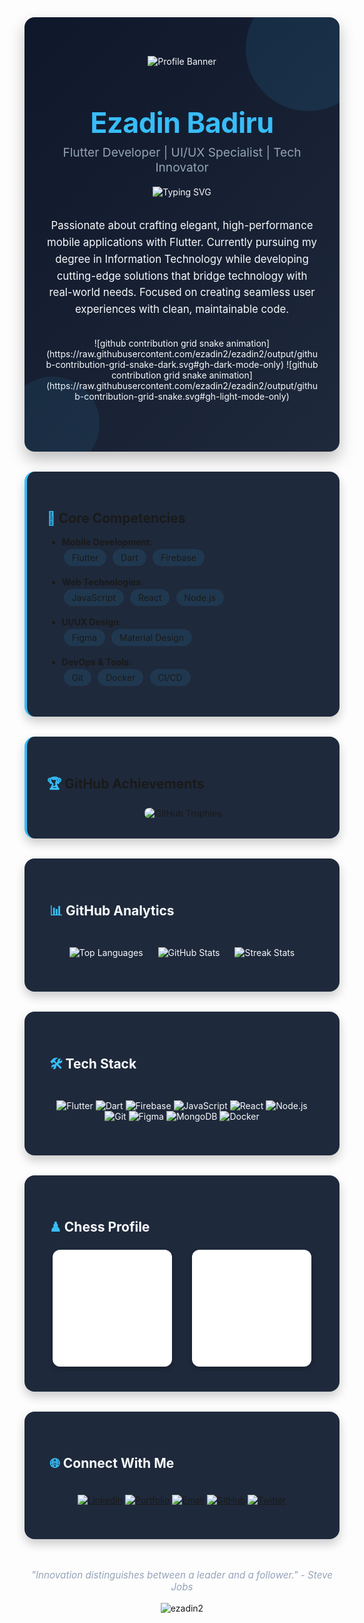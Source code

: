 <div align="center" style="background: linear-gradient(135deg, #0f172a 0%, #1e293b 100%); color: #f8fafc; padding: 3rem 2rem; font-family: 'Inter', sans-serif; border-radius: 16px; box-shadow: 0 12px 24px rgba(0,0,0,0.25); position: relative; overflow: hidden;">

<!-- Animated background elements -->
<div style="position: absolute; top: -50px; right: -50px; width: 200px; height: 200px; background: rgba(56, 189, 248, 0.1); border-radius: 50%;"></div>
<div style="position: absolute; bottom: -30px; left: -30px; width: 150px; height: 150px; background: rgba(56, 189, 248, 0.08); border-radius: 50%;"></div>

![Profile Banner](https://github.com/7oSkaaa/7oSkaaa/blob/main/Images/about_me.gif?raw=true)

<h1 style="color: #38bdf8; font-size: 2.8rem; margin-bottom: 0.5rem; font-weight: 700; letter-spacing: -0.5px;">Ezadin Badiru</h1>
<h3 style="color: #94a3b8; font-weight: 400; margin-top: 0; font-size: 1.2rem;">Flutter Developer | UI/UX Specialist | Tech Innovator</h3>

<!-- Typing SVG from first version -->
<p align="center">
  <img src="https://readme-typing-svg.demolab.com?font=Fira+Code&weight=600&size=22&duration=3000&pause=1000&color=38BDF8&center=true&vCenter=true&width=600&height=80&lines=Flutter+Developer+%7C+UI%2FUX+Enthusiast;Tech+Innovator+%7C+Problem+Solver;Information+Technology+Student+@Wolkite+Uni.." alt="Typing SVG" />
</p>

<div style="max-width: 800px; margin: 2rem auto; line-height: 1.6; font-size: 1.05rem;">
  Passionate about crafting elegant, high-performance mobile applications with Flutter. Currently pursuing my degree in Information Technology while developing cutting-edge solutions that bridge technology with real-world needs. Focused on creating seamless user experiences with clean, maintainable code.
</div>

<!-- GitHub Snake Animation -->
<div style="margin: 2rem 0;">
  ![github contribution grid snake animation](https://raw.githubusercontent.com/ezadin2/ezadin2/output/github-contribution-grid-snake-dark.svg#gh-dark-mode-only)
  ![github contribution grid snake animation](https://raw.githubusercontent.com/ezadin2/ezadin2/output/github-contribution-grid-snake.svg#gh-light-mode-only)
</div>

</div>

<div style="display: grid; grid-template-columns: repeat(auto-fit, minmax(300px, 1fr)); gap: 2rem; margin-top: 2rem;">

<div style="background: #1e293b; padding: 2rem; border-radius: 16px; box-shadow: 0 8px 16px rgba(0,0,0,0.2); transition: transform 0.3s ease; border-left: 4px solid #38bdf8;">

## <span style="color: #38bdf8;">💼</span> Core Competencies

- **Mobile Development**:  
  <span style="display: inline-block; background: rgba(56, 189, 248, 0.1); padding: 0.3rem 0.8rem; border-radius: 20px; margin: 0.2rem;">Flutter</span>
  <span style="display: inline-block; background: rgba(56, 189, 248, 0.1); padding: 0.3rem 0.8rem; border-radius: 20px; margin: 0.2rem;">Dart</span>
  <span style="display: inline-block; background: rgba(56, 189, 248, 0.1); padding: 0.3rem 0.8rem; border-radius: 20px; margin: 0.2rem;">Firebase</span>

- **Web Technologies**:  
  <span style="display: inline-block; background: rgba(56, 189, 248, 0.1); padding: 0.3rem 0.8rem; border-radius: 20px; margin: 0.2rem;">JavaScript</span>
  <span style="display: inline-block; background: rgba(56, 189, 248, 0.1); padding: 0.3rem 0.8rem; border-radius: 20px; margin: 0.2rem;">React</span>
  <span style="display: inline-block; background: rgba(56, 189, 248, 0.1); padding: 0.3rem 0.8rem; border-radius: 20px; margin: 0.2rem;">Node.js</span>

- **UI/UX Design**:  
  <span style="display: inline-block; background: rgba(56, 189, 248, 0.1); padding: 0.3rem 0.8rem; border-radius: 20px; margin: 0.2rem;">Figma</span>
  <span style="display: inline-block; background: rgba(56, 189, 248, 0.1); padding: 0.3rem 0.8rem; border-radius: 20px; margin: 0.2rem;">Material Design</span>

- **DevOps & Tools**:  
  <span style="display: inline-block; background: rgba(56, 189, 248, 0.1); padding: 0.3rem 0.8rem; border-radius: 20px; margin: 0.2rem;">Git</span>
  <span style="display: inline-block; background: rgba(56, 189, 248, 0.1); padding: 0.3rem 0.8rem; border-radius: 20px; margin: 0.2rem;">Docker</span>
  <span style="display: inline-block; background: rgba(56, 189, 248, 0.1); padding: 0.3rem 0.8rem; border-radius: 20px; margin: 0.2rem;">CI/CD</span>

</div>

<div style="background: #1e293b; padding: 2rem; border-radius: 16px; box-shadow: 0 8px 16px rgba(0,0,0,0.2); transition: transform 0.3s ease; border-left: 4px solid #38bdf8;">

## <span style="color: #38bdf8;">🏆</span> GitHub Achievements

<div style="display: flex; justify-content: center; margin-top: 1rem;">
  <img src="https://github-profile-trophy.vercel.app/?username=ezadin2&column=4&theme=nord&no-frame=true&margin-w=15&margin-h=15" alt="GitHub Trophies" style="max-width: 100%; border-radius: 8px;" />
</div>

</div>

</div>

<div style="background: #1e293b; color: #f8fafc; padding: 2.5rem; margin-top: 2rem; border-radius: 16px; box-shadow: 0 8px 16px rgba(0,0,0,0.2);">

## <span style="color: #38bdf8;">📊</span> GitHub Analytics

<div style="display: flex; flex-wrap: wrap; gap: 1.5rem; justify-content: center; align-items: center; margin-top: 1.5rem;">

![Top Languages](https://github-readme-stats.vercel.app/api/top-langs?username=ezadin2&show_icons=true&locale=en&layout=compact&theme=nord&hide_border=true&bg_color=1e293b&title_color=38bdf8&text_color=f8fafc)

![GitHub Stats](https://github-readme-stats.vercel.app/api?username=ezadin2&show_icons=true&locale=en&theme=nord&include_all_commits=true&hide_border=true&bg_color=1e293b&title_color=38bdf8&text_color=f8fafc&icon_color=38bdf8)

![Streak Stats](https://github-readme-streak-stats.herokuapp.com/?user=ezadin2&theme=nord&hide_border=true&background=1e293b&stroke=1e293b&ring=38bdf8&fire=38bdf8&currStreakNum=f8fafc&sideNums=f8fafc&currStreakLabel=38bdf8&sideLabels=94a3b8)

</div>

</div>

<div style="background: #1e293b; color: #f8fafc; padding: 2.5rem; margin-top: 2rem; border-radius: 16px; box-shadow: 0 8px 16px rgba(0,0,0,0.2);">

## <span style="color: #38bdf8;">🛠</span> Tech Stack

<div align="center" style="display: flex; flex-wrap: wrap; justify-content: center; gap: 1rem; margin-top: 1.5rem;">

![Flutter](https://img.shields.io/badge/-Flutter-02569B?style=for-the-badge&logo=flutter&logoColor=white&labelColor=1e293b)
![Dart](https://img.shields.io/badge/-Dart-0175C2?style=for-the-badge&logo=dart&logoColor=white&labelColor=1e293b)
![Firebase](https://img.shields.io/badge/-Firebase-FFCA28?style=for-the-badge&logo=firebase&logoColor=black&labelColor=1e293b)
![JavaScript](https://img.shields.io/badge/-JavaScript-F7DF1E?style=for-the-badge&logo=javascript&logoColor=black&labelColor=1e293b)
![React](https://img.shields.io/badge/-React-61DAFB?style=for-the-badge&logo=react&logoColor=black&labelColor=1e293b)
![Node.js](https://img.shields.io/badge/-Node.js-339933?style=for-the-badge&logo=nodedotjs&logoColor=white&labelColor=1e293b)
![Git](https://img.shields.io/badge/-Git-F05032?style=for-the-badge&logo=git&logoColor=white&labelColor=1e293b)
![Figma](https://img.shields.io/badge/-Figma-F24E1E?style=for-the-badge&logo=figma&logoColor=white&labelColor=1e293b)
![MongoDB](https://img.shields.io/badge/-MongoDB-47A248?style=for-the-badge&logo=mongodb&logoColor=white&labelColor=1e293b)
![Docker](https://img.shields.io/badge/-Docker-2496ED?style=for-the-badge&logo=docker&logoColor=white&labelColor=1e293b)

</div>

</div>

<div style="background: #1e293b; color: #f8fafc; padding: 2.5rem; margin-top: 2rem; border-radius: 16px; box-shadow: 0 8px 16px rgba(0,0,0,0.2);">

## <span style="color: #38bdf8;">♟</span> Chess Profile

<div align="center" style="display: flex; flex-wrap: wrap; justify-content: center; gap: 2rem; margin-top: 1.5rem;">

<img width="45%" src="https://raw.githubusercontent.com/arash-hacker/gess/main/chess1.svg" alt="Chess Profile" style="border-radius: 12px; box-shadow: 0 4px 8px rgba(0,0,0,0.2);"/>

<img width="45%" src="https://raw.githubusercontent.com/arash-hacker/gess/main/chess.svg" alt="Last Game" style="border-radius: 12px; box-shadow: 0 4px 8px rgba(0,0,0,0.2);"/>

</div>

</div>

<div style="background: #1e293b; color: #f8fafc; padding: 2.5rem; margin-top: 2rem; border-radius: 16px; box-shadow: 0 8px 16px rgba(0,0,0,0.2);">

## <span style="color: #38bdf8;">🌐</span> Connect With Me

<div align="center" style="display: flex; flex-wrap: wrap; justify-content: center; gap: 1rem; margin-top: 1.5rem;">

[![LinkedIn](https://img.shields.io/badge/-LinkedIn-0A66C2?style=for-the-badge&logo=linkedin&logoColor=white&labelColor=1e293b)](https://www.linkedin.com/in/ezadin-badiru-98b9862a6)
[![Portfolio](https://img.shields.io/badge/-Portfolio-38BDF8?style=for-the-badge&logo=google-chrome&logoColor=white&labelColor=1e293b)](https://my-portifolio-3ckvuho4y-ezadin-badrus-projects.vercel.app/)
[![Email](https://img.shields.io/badge/-Email-EA4335?style=for-the-badge&logo=gmail&logoColor=white&labelColor=1e293b)](mailto:ezadinbadru55@gmail.com)
[![GitHub](https://img.shields.io/badge/-GitHub-181717?style=for-the-badge&logo=github&logoColor=white&labelColor=1e293b)](https://github.com/ezadin2)
[![Twitter](https://img.shields.io/badge/-Twitter-1DA1F2?style=for-the-badge&logo=twitter&logoColor=white&labelColor=1e293b)](https://twitter.com/yourhandle)

</div>

</div>

<div align="center" style="margin-top: 3rem;">

<p style="color: #94a3b8; font-size: 0.95rem; font-style: italic;">
  "Innovation distinguishes between a leader and a follower." - Steve Jobs
</p>

<div style="margin-top: 1rem;">
  <img src="https://komarev.com/ghpvc/?username=ezadin2&label=Profile%20views&color=38bdf8&style=flat" alt="ezadin2" />
</div>

</div>
